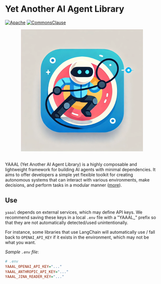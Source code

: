 # Yet Another AI Agent Library

[![Apache](https://img.shields.io/badge/License-Apache_2.0-blue.svg)](https://opensource.org/licenses/Apache-2.0)
[![CommonsClause](https://img.shields.io/badge/License-CommonsClause-blue?color=blue)](https://commonsclause.com/)

<!-- markdownlint-disable -->
<div align="center">
  <img src="./assets/yaaal.webp" width="400"/>
</div>

<br>
<!-- markdownlint-enable -->

YAAAL (Yet Another AI Agent Library) is a highly composable and lightweight framework for building AI agents with minimal dependencies.
It aims to offer developers a simple yet flexible toolkit for creating autonomous systems that can interact with various environments, make decisions, and perform tasks in a modular manner ([more](docs/design_document.md)).

## Use

`yaaal` depends on external services, which may define API keys.  We recommend saving these keys in a local `.env` file with a "YAAAL_" prefix so that they are not automatically detected/used unintentionally.

For instance, some libraries that use LangChain will automatically use / fall back to `OPENAI_API_KEY` if it exists in the environment, which may not be what you want.

_Sample `.env` file_:

```ini
# .env
YAAAL_OPENAI_API_KEY="..."
YAAAL_ANTHROPIC_API_KEY="..."
YAAAL_JINA_READER_KEY="..."
```
